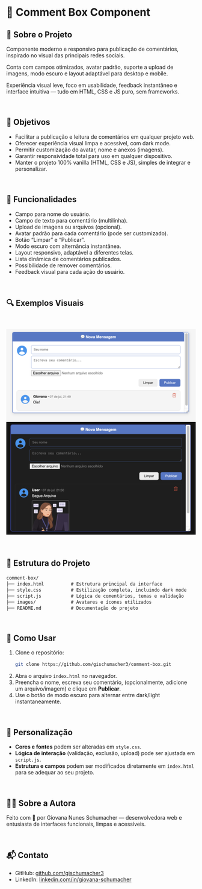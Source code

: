 # 💬 Comment Box Component

## 📌 Sobre o Projeto

Componente moderno e responsivo para publicação de comentários, inspirado no visual das principais redes sociais.  

Conta com campos otimizados, avatar padrão, suporte a upload de imagens, modo escuro e layout adaptável para desktop e mobile.

Experiência visual leve, foco em usabilidade, feedback instantâneo e interface intuitiva — tudo em HTML, CSS e JS puro, sem frameworks.

<br>

## 🎯 Objetivos

- Facilitar a publicação e leitura de comentários em qualquer projeto web.
- Oferecer experiência visual limpa e acessível, com dark mode.
- Permitir customização do avatar, nome e anexos (imagens).
- Garantir responsividade total para uso em qualquer dispositivo.
- Manter o projeto 100% vanilla (HTML, CSS e JS), simples de integrar e personalizar.

<br>

## 🧩 Funcionalidades

- Campo para nome do usuário.
- Campo de texto para comentário (multilinha).
- Upload de imagens ou arquivos (opcional).
- Avatar padrão para cada comentário (pode ser customizado).
- Botão “Limpar” e “Publicar”.
- Modo escuro com alternância instantânea.
- Layout responsivo, adaptável a diferentes telas.
- Lista dinâmica de comentários publicados.
- Possibilidade de remover comentários.
- Feedback visual para cada ação do usuário.

<br>

## 🔍 Exemplos Visuais

<br>
<p align="left">
  <img src="exemplos/image1.png" alt="Exemplo do Componente de Upload" width="600"/>
  <img src="exemplos/image2.png" alt="Exemplo do Componente de Upload" width="600"/>
</p>

<br>

## 📁 Estrutura do Projeto

```
comment-box/
├── index.html          # Estrutura principal da interface
├── style.css           # Estilização completa, incluindo dark mode
├── script.js           # Lógica de comentários, temas e validação
├── images/             # Avatares e ícones utilizados
├── README.md           # Documentação do projeto
```

<br>

## 🚀 Como Usar

1. Clone o repositório:
   ```bash
   git clone https://github.com/gischumacher3/comment-box.git
   ```
2. Abra o arquivo `index.html` no navegador.
3. Preencha o nome, escreva seu comentário, (opcionalmente, adicione um arquivo/imagem) e clique em **Publicar**.
4. Use o botão de modo escuro para alternar entre dark/light instantaneamente.

<br>

## 🎨 Personalização

- **Cores e fontes** podem ser alteradas em `style.css`.
- **Lógica de interação** (validação, exclusão, upload) pode ser ajustada em `script.js`.
- **Estrutura e campos** podem ser modificados diretamente em `index.html` para se adequar ao seu projeto.

<br>

## 👩‍💻 Sobre a Autora

Feito com 💜 por Giovana Nunes Schumacher — desenvolvedora web e entusiasta de interfaces funcionais, limpas e acessíveis.

<br>

## 📬 Contato

- GitHub: [github.com/gischumacher3](https://github.com/gischumacher3)
- LinkedIn: [linkedin.com/in/giovana-schumacher](https://linkedin.com/in/giovana-schumacher)

